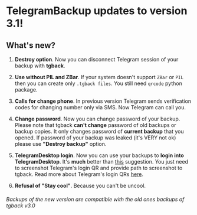 # TelegramBackup updates to version 3.1!
## What's new?

1. **Destroy option**. Now you can disconnect Telegram session of your backup with **tgback**.

2. **Use without PIL and ZBar**. If your system doesn't support `ZBar` or `PIL` then you can create only `.tgback files`. You still need `qrcode` python package.

3. **Calls for change phone**. In previous version Telegram sends verification codes for changing number only via SMS. Now Telegram can call you.

4. **Change password**. Now you can change password of your backup. Please note that tgback **can't change** password of old backups or backup copies. It only changes password of **current backup** that you opened. If password of your backup was leaked (it's VERY not ok) please use **"Destroy backup"** option.

5. **TelegramDesktop login**. Now you can use your backups to **login into TelegramDesktop**. It's **much** better than [this](https://github.com/NotStatilko/tgback/issues/8) suggestion. You just need to screenshot Telegram's login QR and provide path to screenshot to tgback. Read more about Telegram's login QRs [here](https://core.telegram.org/api/qr-login).

6. **Refusal of "Stay cool"**. Because you can't be uncool.


###### _Backups of the new version are compatible with the old ones backups of tgback v3.0_
